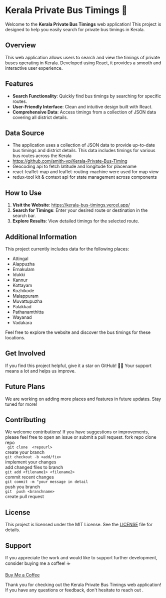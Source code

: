 # Kerala Private Bus Timings 🚌

Welcome to the **Kerala Private Bus Timings** web application! This project is designed to help you easily search for private bus timings in Kerala.

## Overview

This web application allows users to search and view the timings of private buses operating in Kerala. Developed using React, it provides a smooth and interactive user experience.

## Features

- **Search Functionality**: Quickly find bus timings by searching for specific routes.
- **User-Friendly Interface**: Clean and intuitive design built with React.
- **Comprehensive Data**: Access timings from a collection of JSON data covering all district details.

## Data Source

- The application uses a collection of JSON data to provide up-to-date bus timings and district details. This data includes timings for various bus routes across the Kerala
- https://github.com/amith-vp/Kerala-Private-Bus-Timing
- Geocoding api to fetch latitude and longitude for  placename 
- react-leaflet-map and leaflet-routing-machine were used for map view
- redux-tool kit  & context api for state management across components 

## How to Use

1. **Visit the Website**: https://kerala-bus-timings.vercel.app/
2. **Search for Timings**: Enter your desired route or destination in the search bar.
3. **Explore Results**: View detailed timings for the selected route.

## Additional Information

This project currently includes data for the following places:

- Attingal
- Alappuzha
- Ernakulam
- Idukki
- Kannur
- Kottayam
- Kozhikode
- Malappuram
- Muvattupuzha
- Palakkad
- Pathanamthitta
- Wayanad
- Vadakara

Feel free to explore the website and discover the bus timings for these locations.

## Get Involved

If you find this project helpful, give it a star on GitHub! 🌟😉 Your support means a lot and helps us improve.

## Future Plans

We are working on adding more places and features in future updates. Stay tuned for more!

## Contributing

We welcome contributions! If you have suggestions or improvements, please feel free to open an issue or submit a pull request.
fork repo
clone repo <br>
 ``` git clone  <repourl>``` <br>
create your branch <br>
 ``` git checkout -b <add/fix> ``` <br>
implement your changes <br>
add changed files to branch  <br>
```git add <filename1> <filename2>``` <br>
commit recent changes  <br>
``` git commit -m "your message in detail ``` <br>
push you branch   <br>
``` git  push <branchname> ``` <br>
create pull request  <br>
 

## License

This project is licensed under the MIT License. See the [LICENSE](LICENSE) file for details.

## Support

If you appreciate the work and would like to support further development, consider buying me a coffee! ☕

[Buy Me a Coffee](https://buymeacoffee.com/albinsabu)



Thank you for checking out the Kerala Private Bus Timings web application! If you have any questions or feedback, don't hesitate to reach out .

